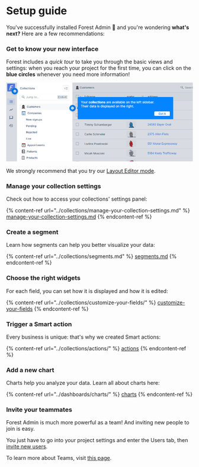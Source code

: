 # Setup guide

You've successfully installed Forest Admin 🎉 and you're wondering **what's next?** Here are a few recommendations:

### Get to know your new interface

Forest includes a _quick tour_ to take you through the basic views and settings: when you reach your project for the first time, you can click on the **blue circles** whenever you need more information!

![](<../.gitbook/assets/image (605).png>)

We strongly recommend that you try our [Layout Editor mode](master-your-ui/using-the-layout-editor-mode/).

### Manage your collection settings

Check out how to access your collections' settings panel:

{% content-ref url="../collections/manage-your-collection-settings.md" %}
[manage-your-collection-settings.md](../collections/manage-your-collection-settings.md)
{% endcontent-ref %}

### Create a segment

Learn how segments can help you better visualize your data:

{% content-ref url="../collections/segments.md" %}
[segments.md](../collections/segments.md)
{% endcontent-ref %}

### Choose the right widgets

For each field, you can set how it is displayed and how it is edited:

{% content-ref url="../collections/customize-your-fields/" %}
[customize-your-fields](../collections/customize-your-fields/)
{% endcontent-ref %}

### Trigger a Smart action

Every business is unique: that's why we created Smart actions:&#x20;

{% content-ref url="../collections/actions/" %}
[actions](../collections/actions/)
{% endcontent-ref %}

### Add a new chart

Charts help you analyze your data. Learn all about charts here:

{% content-ref url="../dashboards/charts/" %}
[charts](../dashboards/charts/)
{% endcontent-ref %}

### Invite your teammates

Forest Admin is much more powerful as a team! And inviting new people to join is easy.&#x20;

You just have to go into your project settings and enter the Users tab, then [invite new users](../project-settings/teams-and-users/add-and-manage-users.md).

To learn more about Teams, visit [this page](../project-settings/teams-and-users/).
